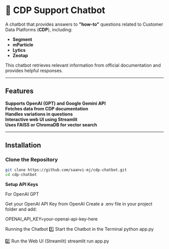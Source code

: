 # 🤖 CDP Support Chatbot  

A chatbot that provides answers to **"how-to"** questions related to Customer Data Platforms (**CDP**), including:  
- **Segment**  
- **mParticle**  
- **Lytics**  
- **Zeotap**  

This chatbot retrieves relevant information from official documentation and provides helpful responses.  

---

## Features  
**Supports OpenAI (GPT) and Google Gemini API**  
**Fetches data from CDP documentation**  
**Handles variations in questions**  
**Interactive web UI using Streamlit**  
**Uses FAISS or ChromaDB for vector search**  

---

## Installation  

### **Clone the Repository**  
```bash
git clone https://github.com/saanvi-mj/cdp-chatbot.git
cd cdp-chatbot
```

**Setup API Keys**

For OpenAI GPT

Get your OpenAI API Key from OpenAI
Create a .env file in your project folder and add:

OPENAI_API_KEY=your-openai-api-key-here

Running the Chatbot
1️⃣ Start the Chatbot in the Terminal
python app.py

2️⃣ Run the Web UI (Streamlit)
streamlit run app.py
